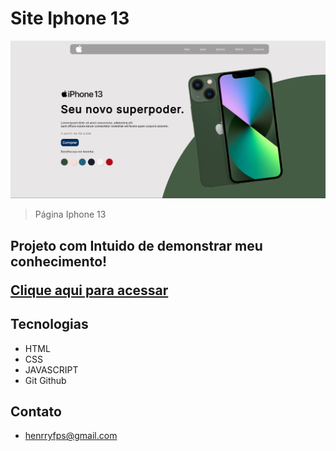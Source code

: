# Site Iphone 13

<img src="img/sitemodelo.png">

>Página Iphone 13

<h2> Projeto com Intuido de demonstrar meu conhecimento!

[Clique aqui para acessar](https://henryzxp1dev.github.io/site-iphone/)

## Tecnologias

- HTML
- CSS
- JAVASCRIPT
- Git Github

## Contato

- henrryfps@gmail.com